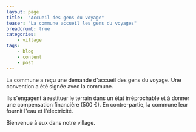 ```yaml
---
layout: page
title:  "Accueil des gens du voyage"
teaser: "La commune accueil les gens du voyages"
breadcrumb: true
categories:
    - village
tags:
    - blog
    - content
    - post
---
```

<!--more-->

La commune a reçu une demande d'accueil des gens du voyage. Une convention a été signée avec la commune. 

Ils s'engagent à restituer le terrain dans un état irréprochable et à donner une compensation financière (500 €). En contre-partie, la commune leur fournit l'eau et l'électricité. 

Bienvenue à eux dans notre village.


